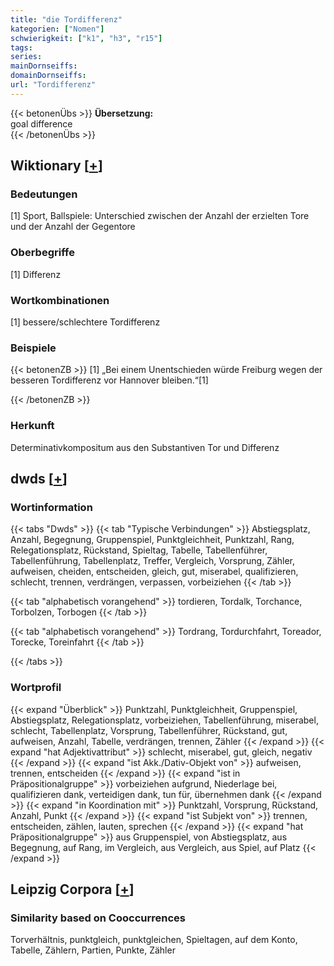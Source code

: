 ```yaml
---
title: "die Tordifferenz"
kategorien: ["Nomen"]
schwierigkeit: ["k1", "h3", "r15"]
tags:
series:
mainDornseiffs:
domainDornseiffs:
url: "Tordifferenz"
---
```


{{< betonenÜbs >}}
**Übersetzung:**  
goal difference  
{{< /betonenÜbs >}}

## Wiktionary [[+](https://de.wiktionary.org/wiki/Tordifferenz)]

### Bedeutungen
[1] Sport, Ballspiele: Unterschied zwischen der Anzahl der erzielten Tore und der Anzahl der Gegentore  

### Oberbegriffe
[1] Differenz  

### Wortkombinationen
[1] bessere/schlechtere Tordifferenz  

### Beispiele
{{< betonenZB >}}
[1] „Bei einem Unentschieden würde Freiburg wegen der besseren Tordifferenz vor Hannover bleiben.“[1]  

{{< /betonenZB >}}
### Herkunft
Determinativkompositum aus den Substantiven Tor und Differenz  



## dwds [[+](https://www.dwds.de/wb/Tordifferenz)]

### Wortinformation
{{< tabs "Dwds" >}}
{{< tab "Typische Verbindungen" >}}
Abstiegsplatz, Anzahl, Begegnung, Gruppenspiel, Punktgleichheit, Punktzahl, Rang, Relegationsplatz, Rückstand, Spieltag, Tabelle, Tabellenführer, Tabellenführung, Tabellenplatz, Treffer, Vergleich, Vorsprung, Zähler, aufweisen, cheiden, entscheiden, gleich, gut, miserabel, qualifizieren, schlecht, trennen, verdrängen, verpassen, vorbeiziehen
{{< /tab >}}

{{< tab "alphabetisch vorangehend" >}}
tordieren, Tordalk, Torchance, Torbolzen, Torbogen
{{< /tab >}}

{{< tab "alphabetisch vorangehend" >}}
Tordrang, Tordurchfahrt, Toreador, Torecke, Toreinfahrt
{{< /tab >}}

{{< /tabs >}}

### Wortprofil
{{< expand "Überblick" >}} Punktzahl, Punktgleichheit, Gruppenspiel, Abstiegsplatz, Relegationsplatz, vorbeiziehen, Tabellenführung, miserabel, schlecht, Tabellenplatz, Vorsprung, Tabellenführer, Rückstand, gut, aufweisen, Anzahl, Tabelle, verdrängen, trennen, Zähler {{< /expand >}}
{{< expand "hat Adjektivattribut" >}} schlecht, miserabel, gut, gleich, negativ {{< /expand >}}
{{< expand "ist Akk./Dativ-Objekt von" >}} aufweisen, trennen, entscheiden {{< /expand >}}
{{< expand "ist in Präpositionalgruppe" >}} vorbeiziehen aufgrund, Niederlage bei, qualifizieren dank, verteidigen dank, tun für, übernehmen dank {{< /expand >}}
{{< expand "in Koordination mit" >}} Punktzahl, Vorsprung, Rückstand, Anzahl, Punkt {{< /expand >}}
{{< expand "ist Subjekt von" >}} trennen, entscheiden, zählen, lauten, sprechen {{< /expand >}}
{{< expand "hat Präpositionalgruppe" >}} aus Gruppenspiel, von Abstiegsplatz, aus Begegnung, auf Rang, im Vergleich, aus Vergleich, aus Spiel, auf Platz {{< /expand >}}

## Leipzig Corpora [[+](https://corpora.uni-leipzig.de/en/res?word=Tordifferenz&corpusId=deu_newscrawl-public_2018)]


### Similarity based on Cooccurrences
Torverhältnis, punktgleich, punktgleichen, Spieltagen, auf dem Konto, Tabelle, Zählern, Partien, Punkte, Zähler

